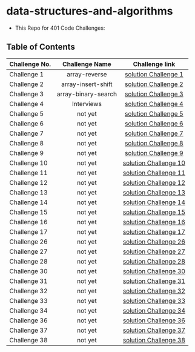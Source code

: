 # data-structures-and-algorithms

- This Repo for 401 Code Challenges:

## Table of Contents

| Challenge No. |   Challenge Name    |                         Challenge link                         |
| ------------- | :-----------------: | :------------------------------------------------------------: |
| Challenge 1   |    array-reverse    |    [solution Challenge 1](./python/array-reverse/README.md)    |
| Challenge 2   | array-insert-shift  | [solution Challenge 2](./python/array-insert-shift/README.md)  |
| Challenge 3   | array-binary-search | [solution Challenge 3](./python/array-binary-search/README.md) |
| Challenge 4   |     Interviews      |                [solution Challenge 4](./python)                |
| Challenge 5   |       not yet       |                [solution Challenge 5](./python)                |
| Challenge 6   |       not yet       |                [solution Challenge 6](./python)                |
| Challenge 7   |       not yet       |                [solution Challenge 7](./python)                |
| Challenge 8   |       not yet       |                [solution Challenge 8](./python)                |
| Challenge 9   |       not yet       |                [solution Challenge 9](./python)                |
| Challenge 10  |       not yet       |               [solution Challenge 10](./python)                |
| Challenge 11  |       not yet       |               [solution Challenge 11](./python)                |
| Challenge 12  |       not yet       |               [solution Challenge 12](./python)                |
| Challenge 13  |       not yet       |               [solution Challenge 13](./python)                |
| Challenge 14  |       not yet       |               [solution Challenge 14](./python)                |
| Challenge 15  |       not yet       |               [solution Challenge 15](./python)                |
| Challenge 16  |       not yet       |               [solution Challenge 16](./python)                |
| Challenge 17  |       not yet       |               [solution Challenge 17](./python)                |
| Challenge 26  |       not yet       |               [solution Challenge 26](./python)                |
| Challenge 27  |       not yet       |               [solution Challenge 27](./python)                |
| Challenge 28  |       not yet       |               [solution Challenge 28](./python)                |
| Challenge 30  |       not yet       |               [solution Challenge 30](./python)                |
| Challenge 31  |       not yet       |               [solution Challenge 31](./python)                |
| Challenge 32  |       not yet       |               [solution Challenge 32](./python)                |
| Challenge 33  |       not yet       |               [solution Challenge 33](./python)                |
| Challenge 34  |       not yet       |               [solution Challenge 34](./python)                |
| Challenge 36  |       not yet       |               [solution Challenge 36](./python)                |
| Challenge 37  |       not yet       |               [solution Challenge 37](./python)                |
| Challenge 38  |       not yet       |               [solution Challenge 38](./python)                |
